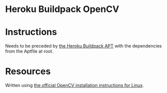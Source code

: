 # Heroku Buildpack OpenCV

# Instructions

Needs to be preceded by [the Heroku Buildpack APT](https://github.com/heroku/heroku-buildpack-apt)
with the dependencies from the Aptfile at root.

# Resources

Written using [the official OpenCV installation instructions for Linux](https://docs.opencv.org/4.5.2/d7/d9f/tutorial_linux_install.html).
